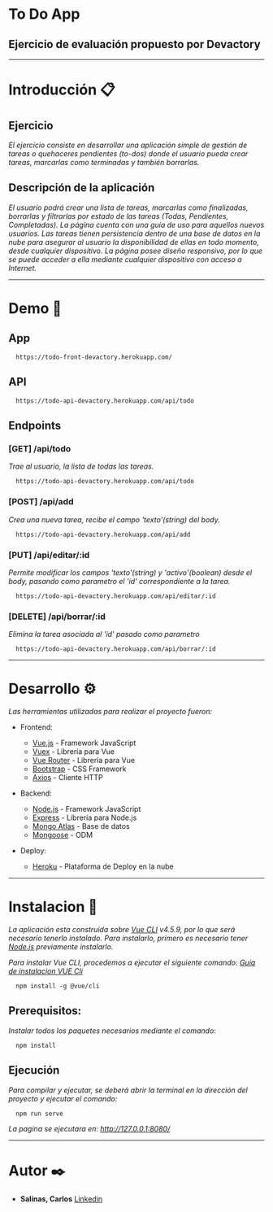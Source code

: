 # To Do App
## Ejercicio de evaluación propuesto por Devactory

---

# Introducción 📋
## Ejercicio

_El ejercicio consiste en desarrollar una aplicación simple de gestión de tareas o quehaceres pendientes (to-dos) donde el usuario pueda crear tareas, marcarlas como terminadas y también borrarlas._

## Descripción de la aplicación

_El usuario podrá crear una lista de tareas, marcarlas como finalizadas, borrarlas y filtrarlas por estado de las tareas (Todas, Pendientes, Completadas). La página cuenta con una guía de uso para aquellos nuevos usuarios._
_Las tareas tienen persistencia dentro de una base de datos en la nube para asegurar al usuario la disponibilidad de ellas en todo momento, desde cualquier dispositivo._
_La página posee diseño responsivo, por lo que se puede acceder a ella mediante cualquier dispositivo con acceso a Internet._

---

# Demo 🚀
## App
```
  https://todo-front-devactory.herokuapp.com/
```

## API
```
  https://todo-api-devactory.herokuapp.com/api/todo
```

## Endpoints
### [GET] /api/todo
_Trae al usuario, la lista de todas las tareas._
```
  https://todo-api-devactory.herokuapp.com/api/todo
```

### [POST] /api/add
_Crea una nueva tarea, recibe el campo 'texto'(string) del body._
```
  https://todo-api-devactory.herokuapp.com/api/add
```

### [PUT] /api/editar/:id
_Permite modificar los campos 'texto'(string) y 'activo'(boolean) desde el body, pasando como parametro el 'id' correspondiente a la tarea._
```
  https://todo-api-devactory.herokuapp.com/api/editar/:id
```

### [DELETE] /api/borrar/:id
_Elimina la tarea asociada al 'id' pasado como parametro_
```
  https://todo-api-devactory.herokuapp.com/api/borrar/:id
```

---

# Desarrollo ⚙️

_Las herramientas utilizadas para realizar el proyecto fueron:_
  * Frontend:
    * [Vue.js](https://vuejs.org/v2/guide/) - Framework JavaScript
    * [Vuex](https://vuex.vuejs.org/) - Librería para Vue
    * [Vue Router](https://router.vuejs.org/) - Librería para Vue
    * [Bootstrap](https://getbootstrap.com/) - CSS Framework
    * [Axios](https://github.com/axios/axios) - Cliente HTTP
    
    
  * Backend:
    * [Node.js](https://nodejs.org/es/) - Framework JavaScript
    * [Express](https://expressjs.com/es/) - Librería para Node.js
    * [Mongo Atlas](https://www.mongodb.com/cloud/atlas) - Base de datos
    * [Mongoose](https://mongoosejs.com/) - ODM


  * Deploy:
    * [Heroku](https://www.heroku.com/) - Plataforma de Deploy en la nube
---

# Instalacion 🔧
_La aplicación esta construida sobre [Vue CLI](https://cli.vuejs.org/) v4.5.9, por lo que será necesario tenerlo instalado._
_Para instalarlo, primero es necesario tener [Node.js](https://nodejs.org/es/) previamente instalarlo._

_Para instalar Vue CLI, procedemos a ejecutar el siguiente comando: [Guía de instalacion VUE Cli](https://cli.vuejs.org/guide/installation.html)_
```
  npm install -g @vue/cli
```

## Prerequisitos:
_Instalar todos los paquetes necesarios mediante el comando:_
```
  npm install
```

## Ejecución
_Para compilar y ejecutar, se deberá abrir la terminal en la dirección del proyecto y ejecutar el comando:_
```
  npm run serve
```

_La pagina se ejecutara en: http://127.0.0.1:8080/_

---
    
# Autor ✒️
* **Salinas, Carlos** [Linkedin](https://www.linkedin.com/in/carlos-ariel-salinas/)
